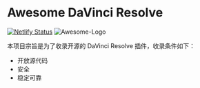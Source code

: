 # Awesome DaVinci Resolve
[![Netlify Status](https://api.netlify.com/api/v1/badges/009a31c5-cf02-4684-8388-8ffeb0217b1e/deploy-status)](https://app.netlify.com/sites/awesome-davinci-resolve/deploys)
![Awesome-Logo](https://repository-images.githubusercontent.com/21737465/46445f80-a5ae-11ea-921f-c39aefbcdcac)

本项目宗旨是为了收录开源的 DaVinci Resolve 插件，收录条件如下：

- 开放源代码
- 安全
- 稳定可靠
